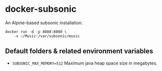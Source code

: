 # docker-subsonic

An Alpine-based subsonic installation.

```
docker run -d -p 8080:8080 \
	-v ~/Music:/var/subsonic/music
```

## Default folders & related environment variables

* `SUBSONIC_MAX_MEMORY=512`
Maximum java heap space size in megabytes.
